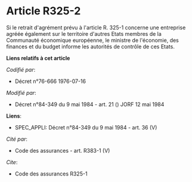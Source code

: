# Article R325-2

Si le retrait d'agrément prévu à l'article R. 325-1 concerne une entreprise agréée également sur le territoire d'autres Etats
membres de la Communauté économique européenne, le ministre de l'économie, des finances et du budget informe les autorités de
contrôle de ces Etats.

**Liens relatifs à cet article**

_Codifié par_:

  - Décret n°76-666 1976-07-16

_Modifié par_:

  - Décret n°84-349 du 9 mai 1984 - art. 21 () JORF 12 mai 1984

**Liens**:

  - SPEC_APPLI: Décret n°84-349 du 9 mai 1984 - art. 36 (V)

_Cité par_:

  - Code des assurances - art. R383-1 (V)

_Cite_:

  - Code des assurances R325-1
